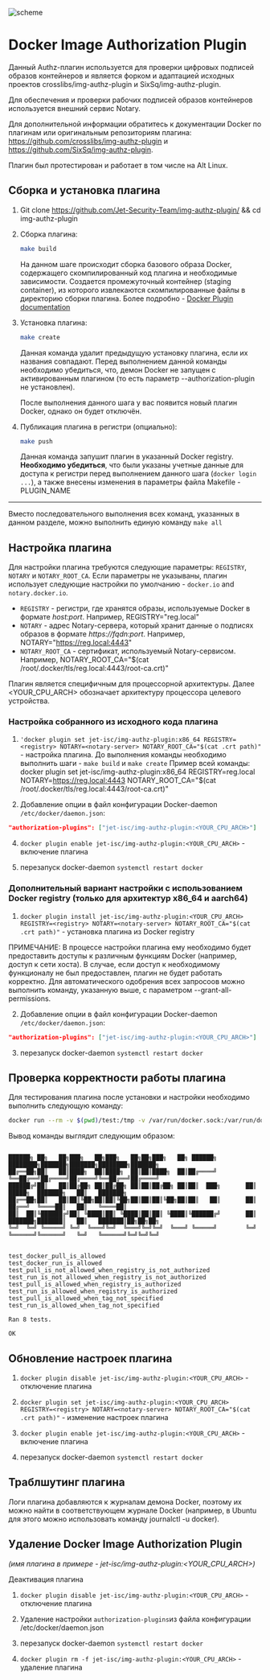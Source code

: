 ![scheme](https://github.com/user-attachments/assets/10833a82-fad3-4785-9db1-fe61654dd3e2)


# Docker Image Authorization Plugin

Данный Authz-плагин используется для проверки цифровых подписей образов контейнеров и является форком и адаптацией исходных проектов crosslibs/img-authz-plugin и SixSq/img-authz-plugin.

Для обеспечения и проверки рабочих подписей образов контейнеров используется внешний сервис Notary.

Для дополнительной информации обратитесь к документации Docker по плагинам или оригинальным репозиториям плагина:
https://github.com/crosslibs/img-authz-plugin и https://github.com/SixSq/img-authz-plugin.

Плагин был протестирован и работает в том числе на Alt Linux.

## Сборка и установка плагина

 1. Git clone https://github.com/Jet-Security-Team/img-authz-plugin/ && cd img-authz-plugin

 2. Сборка плагина:

    ```bash
    make build
    ```

    На данном шаге происходит сборка базового образа Docker, содержащего скомпилированный код плагина и необходимые зависимости. Создается промежуточный контейнер (staging container), из которого извлекаются скомпилированные файлы в директорию сборки плагина. Более подробно - [Docker Plugin documentation](https://docs.docker.com/engine/extend/#developing-a-plugin)

 2. Установка плагина:

    ```bash
    make create
    ```
    
    Данная команда удалит предыдущую установку плагина, если их названия совпадают. Перед выполнением данной команды необходимо убедиться, что, демон Docker не запущен с активированным плагином (то есть параметр --authorization-plugin не установлен).
    
    После выполнения данного шага у вас появится новый плагин Docker, однако он будет отключён.

 3. Публикация плагина в регистри (опциально):

    ```bash
    make push
    ```
    
    Данная команда запушит плагин в указанный Docker registry. **Необходимо убедиться**, что были указаны учетные данные для доступа к регистри перед выполнением данного шага (`docker login ...`), а также внесены изменения в параметры файла Makefile - PLUGIN_NAME

---

 Вместо последовательного выполнения всех команд, указанных в данном разделе, можно выполнить единую команду `make all`


## Настройка плагина

Для настройки плагина требуются следующие параметры: `REGISTRY`, `NOTARY` и `NOTARY_ROOT_CA`. Если параметры не указываны, плагин использует следующие настройки по умолчанию - `docker.io` and `notary.docker.io`.

 - `REGISTRY` - регистри, где хранятся образы, используемые Docker в формате _host:port_. Например, REGISTRY="reg.local"
 - `NOTARY` - адрес Notary-сервера, который хранит данные о подписях образов в формате _https://fqdn:port_. Например, NOTARY="https://reg.local:4443"
 - `NOTARY_ROOT_CA` - сертификат, используемый Notary-сервисом. Например, NOTARY_ROOT_CA="$(cat /root/.docker/tls/reg.local:4443/root-ca.crt)" 
 
Плагин является специфичным для процессорной архитектуры. Далее <YOUR_CPU_ARCH> обозначает архитектуру процессора целевого устройства. 

### Настройка собранного из исходного кода плагина

 1. `'docker plugin set jet-isc/img-authz-plugin:x86_64 REGISTRY=<registry> NOTARY=<notary-server> NOTARY_ROOT_CA="$(cat .crt path)"` - настройка плагина. До выполнения команды необходимо выполнить шаги - `make build` и `make create`
    Пример всей команды: docker plugin set jet-isc/img-authz-plugin:x86_64 REGISTRY=reg.local NOTARY=https://reg.local:4443 NOTARY_ROOT_CA="$(cat /root/.docker/tls/reg.local:4443/root-ca.crt)"

 3. Добавление опции в файл конфигурации Docker-daemon `/etc/docker/daemon.json`:

```json
"authorization-plugins": ["jet-isc/img-authz-plugin:<YOUR_CPU_ARCH>"]
```

 4. `docker plugin enable jet-isc/img-authz-plugin:<YOUR_CPU_ARCH>` - включение плагина
   
 5. перезапуск docker-daemon `systemctl restart docker`

### Дополнительный вариант настройки с использованием Docker registry (только для архитектур x86_64 и aarch64)

 1. `docker plugin install jet-isc/img-authz-plugin:<YOUR_CPU_ARCH> REGISTRY=<registry> NOTARY=<notary-server> NOTARY_ROOT_CA="$(cat .crt path)"` - установка плагина из Docker registry

ПРИМЕЧАНИЕ: В процессе настройки плагина ему необходимо будет предоставить доступы к различным функциям Docker (например, доступ к сети хоста). В случае, если доступ к необходимому функционалу не был предоставлен, плагин не будет работать корректно. Для автоматического одобрения всех запросоов можно выполнить команду, указанную выше, с параметром --grant-all-permissions.

 2. Добавление опции в файл конфигурации Docker-daemon `/etc/docker/daemon.json`:

```json
"authorization-plugins": ["jet-isc/img-authz-plugin:<YOUR_CPU_ARCH>"]
```

 3. перезапуск docker-daemon `systemctl restart docker`


## Проверка корректности работы плагина

Для тестирования плагина после установки и настройки необходимо выполнить следующую команду:

```bash
docker run --rm -v $(pwd)/test:/tmp -v /var/run/docker.sock:/var/run/docker.sock docker:dind sh -c 'apk update && apk add shunit2 && SHUNIT_COLOR="always" shunit2 /tmp/tests.sh && docker ps' 
```

Вывод команды выглядит следующим образом:

```

██████╗ ██╗   ██╗███╗   ██╗███╗   ██╗██╗███╗   ██╗ ██████╗     ████████╗███████╗███████╗████████╗███████╗
██╔══██╗██║   ██║████╗  ██║████╗  ██║██║████╗  ██║██╔════╝     ╚══██╔══╝██╔════╝██╔════╝╚══██╔══╝██╔════╝
██████╔╝██║   ██║██╔██╗ ██║██╔██╗ ██║██║██╔██╗ ██║██║  ███╗       ██║   █████╗  ███████╗   ██║   ███████╗
██╔══██╗██║   ██║██║╚██╗██║██║╚██╗██║██║██║╚██╗██║██║   ██║       ██║   ██╔══╝  ╚════██║   ██║   ╚════██║
██║  ██║╚██████╔╝██║ ╚████║██║ ╚████║██║██║ ╚████║╚██████╔╝       ██║   ███████╗███████║   ██║   ███████║██╗██╗██╗
╚═╝  ╚═╝ ╚═════╝ ╚═╝  ╚═══╝╚═╝  ╚═══╝╚═╝╚═╝  ╚═══╝ ╚═════╝        ╚═╝   ╚══════╝╚══════╝   ╚═╝   ╚══════╝╚═╝╚═╝╚═╝


test_docker_pull_is_allowed
test_docker_run_is_allowed
test_pull_is_not_allowed_when_registry_is_not_authorized
test_run_is_not_allowed_when_registry_is_not_authorized
test_pull_is_allowed_when_registry_is_authorized
test_run_is_allowed_when_registry_is_authorized
test_pull_is_allowed_when_tag_not_specified
test_run_is_allowed_when_tag_not_specified

Ran 8 tests.

OK
```


## Обновление настроек плагина

 1. `docker plugin disable jet-isc/img-authz-plugin:<YOUR_CPU_ARCH>` - отключение плагина

 2. `docker plugin set jet-isc/img-authz-plugin:<YOUR_CPU_ARCH> REGISTRY=<registry> NOTARY=<notary-server> NOTARY_ROOT_CA="$(cat .crt path)"` - изменение настроек плагина

 3. `docker plugin enable jet-isc/img-authz-plugin:<YOUR_CPU_ARCH>` - включение плагина

 4. перезапуск docker-daemon `systemctl restart docker`


## Траблшутинг плагина

Логи плагина добавляются к журналам демона Docker, поэтому их можно найти в соответствующем журнале Docker (например, в Ubuntu для этого можно использовать команду journalctl -u docker).


## Удаление Docker Image Authorization Plugin

_(имя плагина в примере - jet-isc/img-authz-plugin:<YOUR_CPU_ARCH>)_

Деактивация плагина
 1. `docker plugin disable jet-isc/img-authz-plugin:<YOUR_CPU_ARCH>` - отключение плагина

 2. Удаление настройки `authorization-plugins`из файла конфигурации /etc/docker/daemon.json
    
 3. перезапуск docker-daemon `systemctl restart docker`
 
 4. `docker plugin rm -f jet-isc/img-authz-plugin:<YOUR_CPU_ARCH>` - удаление плагина
